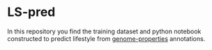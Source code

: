# LS-pred

In this repository you find the training dataset and python 
notebook constructed to predict lifestyle from 
[genome-properties](https://github.com/ebi-pf-team/genome-properties) 
annotations.